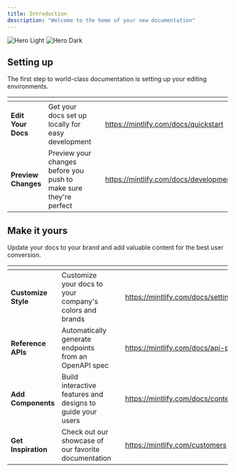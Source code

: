 ```yaml
---
title: Introduction
description: "Welcome to the home of your new documentation"
---
```


<img
  className="block dark:hidden"
  src="starter-main/images/hero-dark.png"
  alt="Hero Light"
/>
<img
  className="hidden dark:block"
  src="/images/hero-dark.png"
  alt="Hero Dark"
/>

## Setting up

The first step to world-class documentation is setting up your editing environments.

<table data-view="cards"><thead><tr><th></th><th></th><th data-hidden data-card-cover data-type="files"></th><th data-hidden data-card-target data-type="content-ref"></th></tr></thead><tbody><tr><td><strong>Edit Your Docs</strong> </td><td>Get your docs set up locally for easy development</td><td></td><td><a href="https://mintlify.com/docs/quickstart">https://mintlify.com/docs/quickstart</a></td></tr><tr><td><strong>Preview Changes</strong> </td><td>Preview your changes before you push to make sure they're perfect</td><td></td><td><a href="https://mintlify.com/docs/development">https://mintlify.com/docs/development</a></td></tr></tbody></table>

## Make it yours

Update your docs to your brand and add valuable content for the best user conversion.

<table data-view="cards"><thead><tr><th></th><th></th><th data-hidden data-card-cover data-type="files"></th><th data-hidden data-card-target data-type="content-ref"></th></tr></thead><tbody><tr><td><strong>Customize Style</strong> </td><td>Customize your docs to your company's colors and brands</td><td></td><td><a href="https://mintlify.com/docs/settings/global">https://mintlify.com/docs/settings/global</a></td></tr><tr><td><strong>Reference APIs</strong> </td><td>Automatically generate endpoints from an OpenAPI spec</td><td></td><td><a href="https://mintlify.com/docs/api-playground/openapi">https://mintlify.com/docs/api-playground/openapi</a></td></tr><tr><td><strong>Add Components</strong> </td><td>Build interactive features and designs to guide your users</td><td></td><td><a href="https://mintlify.com/docs/content/components/accordions">https://mintlify.com/docs/content/components/accordions</a></td></tr><tr><td><strong>Get Inspiration</strong> </td><td>Check out our showcase of our favorite documentation</td><td></td><td><a href="https://mintlify.com/customers">https://mintlify.com/customers</a></td></tr></tbody></table>
